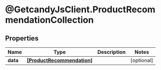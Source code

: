 # @GetcandyJsClient.ProductRecommendationCollection

## Properties

Name | Type | Description | Notes
------------ | ------------- | ------------- | -------------
**data** | [**[ProductRecommendation]**](ProductRecommendation.md) |  | [optional] 


